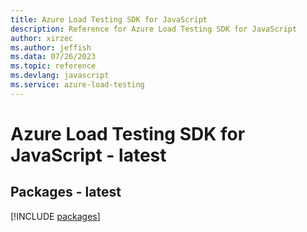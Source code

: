 ```yaml
---
title: Azure Load Testing SDK for JavaScript
description: Reference for Azure Load Testing SDK for JavaScript
author: xirzec
ms.author: jeffish
ms.data: 07/26/2023
ms.topic: reference
ms.devlang: javascript
ms.service: azure-load-testing
---
```

# Azure Load Testing SDK for JavaScript - latest
## Packages - latest
[!INCLUDE [packages](load-testing-index.md)]